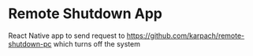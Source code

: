 # Remote Shutdown App

React Native app to send request to https://github.com/karpach/remote-shutdown-pc which turns off the system